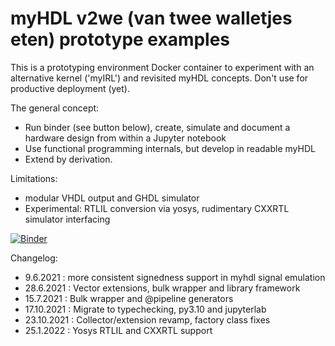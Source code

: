 # myHDL v2we (van twee walletjes eten) prototype examples

This is a prototyping environment Docker container to experiment with an alternative kernel ('myIRL') and revisited myHDL concepts.
Don't use for productive deployment (yet).

The general concept:
* Run binder (see button below), create, simulate and document a hardware design from within a Jupyter notebook
* Use functional programming internals, but develop in readable myHDL
* Extend by derivation.

Limitations:
* modular VHDL output and GHDL simulator
* Experimental: RTLIL conversion via yosys, rudimentary CXXRTL simulator interfacing

[![Binder](https://mybinder.org/badge_logo.svg)](https://mybinder.org/v2/gh/hackfin/myhdl.v2we/master?urlpath=lab/tree/index.ipynb)

Changelog:
* 9.6.2021   : more consistent signedness support in myhdl signal emulation
* 28.6.2021  : Vector extensions, bulk wrapper and library framework
* 15.7.2021  : Bulk wrapper and @pipeline generators
* 17.10.2021 : Migrate to typechecking, py3.10 and jupyterlab
* 23.10.2021 : Collector/extension revamp, factory class fixes
* 25.1.2022  : Yosys RTLIL and CXXRTL support
